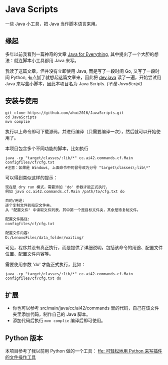 # Java Scripts

一些 Java 小工具，把 Java 当作脚本语言来用。

## 缘起

多年以前我看到一篇神奇的文章 [Java for Everything](https://www.teamten.com/lawrence/writings/java-for-everything.html),
其中提出了一个大胆的想法：就连脚本小工具都用 Java 来写。

我读了这篇文章，但并没有立即使用 Java, 而是写了一段时间 Go, 又写了一段时间 Python, 有点腻了就想起这篇文章来，因此把 [dev.java](https://dev.java)
读了一遍，开始尝试用 Java 来写些小脚本，因此本项目名为 Java Scripts. *(不是 JavaScript)*

## 安装与使用

```shell
git clone https://github.com/ahui2016/JavaScripts.git
cd JavaScripts
mvn complie
```

执行以上命令即可下载源码，并进行编译（只需要编译一次），然后就可以开始使用了。

本项目包含多个不同功能的脚本，比如执行

```shell
java -cp "target/classes/:lib/*" cc.ai42.commands.cf.Main configfiles/cf/cfg.txt
#注意：如果是 Windows, 上面命令中的冒号改为分号 "target\classes\;lib\*"
```

可以得到类似这样的提示：

```txt
现在是 dry run 模式，需要添加 'do' 参数才能正式执行，
例如 java cc.ai42.commands.cf.Main /path/to/cfg.txt do

目的/用途:
逐个复制文件到指定文件夹。
从 "配置文件" 中读取文件列表，其中第一个是目标文件夹，其余是待复制文件。

配置文件路径:
configfiles/cf/cfg.txt

配置文件内容:
D:/LenovoFiles/data_folder/waiting/
```

可见，程序并没有真正执行，而是提供了详细说明，包括该命令的用途、配置文件位置、配置文件内容等。

需要使用参数 'do' 才能正式执行，比如：

```shell
java -cp "target/classes/:lib/*" cc.ai42.commands.cf.Main configfiles/cf/cfg.txt do
```

## 扩展

- 你也可以参考 src/main/java/cc/ai42/commands 里的代码，自己在该文件夹里添加代码，制作自己的 Java 脚本。
- 添加代码后执行 `mvn complie` 编译后即可使用。

## Python 版本

本项目参考了我以前用 Python 做的一个工具：
[ffe: 可轻松地用 Python 来写插件的文件操作工具](https://github.com/ahui2016/ffe/)
